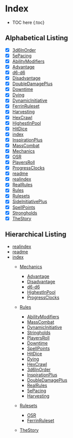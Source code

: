 # Index

* TOC here
{:toc}

## Alphabetical Listing

- [x] [3d6InOrder](rules/3d6InOrder.md)
- [x] [5ePacing](rules/5ePacing.md)
- [x] [AbilityModifiers](rules/AbilityModifiers.md)
- [x] [Advantage](mechanics/Advantage.md)
- [x] [d6-d6](mechanics/d6-d6.md)
- [x] [Disadvantage](mechanics/Disadvantage.md)
- [x] [DoubleDamagePlus](rules/DoubleDamagePlus.md)
- [x] [Downtime](rules/Downtime.md)
- [x] [Dying](rules/Dying.md)
- [x] [DynamicInitiative](rules/DynamicInitiative.md)
- [x] [FerrinRuleset](rulesets/Ferrin.md)
- [x] [Harvesting](rules/Harvesting.md)
- [x] [HexCrawl](rules/HexCrawl.md)
- [x] [HighestInPool](mechanics/HighestInPool.md)
- [x] [HitDice](rules/HitDice.md)
- [x] [index](index.md)
- [x] [InspirationPlus](rules/InspirationPlus.md)
- [x] [MassCombat](rules/MassCombat.md)
- [x] [Mechanics](mechanics/index.md)
- [x] [OSR](rulesets/OSR.md)
- [x] [PlayersRoll](rules/PlayersRoll.md)
- [x] [ProgressClocks](mechanics/ProgressClocks.md)
- [x] [readme](README.md)
- [x] [realindex](realindex.md)
- [x] [RealRules](rules/RealRules.md)
- [x] [Rules](rules/index.md)
- [x] [Rulesets](rulesets/index.md)
- [x] [SideInitiativePlus](rules/SideInitiativePlus.md)
- [x] [SpellPoints](rules/SpellPoints.md)
- [x] [Strongholds](rules/Strongholds.md)
- [x] [TheStory](TheStory.md)

## Hierarchical Listing

- [realindex](realindex.md)
- [readme](README.md)
- [index](index.md)
  - [Mechanics](mechanics/index.md)
    - [Advantage](mechanics/Advantage.md)
    - [Disadvantage](mechanics/Disadvantage.md)
    - [d6-d6](mechanics/d6-d6.md)
    - [HighestInPool](mechanics/HighestInPool.md)
    - [ProgressClocks](mechanics/ProgressClocks.md)

  - [Rules](rules/index.md)
    - [AbilityModifiers](rules/AbilityModifiers.md)
    - [MassCombat](rules/MassCombat.md)
    - [DynamicInitiative](rules/DynamicInitiative.md)
    - [Stringholds](Stringholds.md)
    - [PlayersRoll](rules/PlayersRoll.md)
    - [Downtime](rules/Downtime.md)
    - [SpellPoints](rules/SpellPoints.md)
    - [HitDice](rules/HitDice.md)
    - [Dying](rules/Dying.md)
    - [HexCrawl](rules/HexCrawl.md)
    - [3d6InOrder](rules/3d6InOrder.md)
    - [InspirationPlus](rules/InspirationPlus.md)
    - [DoubleDamagePlus](rules/DoubleDamagePlus.md)
    - [RealRules](rules/RealRules.md)
    - [5ePacing](rules/5ePacing.md)
    - [Harvesting](rules/Harvesting.md)

  - [Rulesets](rulesets/index.md)
    - [OSR](rulesets/OSR.md)
    - [FerrinRuleset](rulesets/Ferrin.md)

  - [TheStory](TheStory.md)
